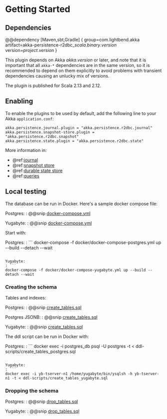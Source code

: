 # Getting Started

## Dependencies

@@dependency [Maven,sbt,Gradle] {
  group=com.lightbend.akka
  artifact=akka-persistence-r2dbc_$scala.binary.version$
  version=$project.version$
}

This plugin depends on Akka $akka.version$ or later, and note that it is important that all `akka-*` 
dependencies are in the same version, so it is recommended to depend on them explicitly to avoid problems 
with transient dependencies causing an unlucky mix of versions.

The plugin is published for Scala 2.13 and 2.12.

## Enabling

To enable the plugins to be used by default, add the following line to your Akka `application.conf`:

```
akka.persistence.journal.plugin = "akka.persistence.r2dbc.journal"
akka.persistence.snapshot-store.plugin = "akka.persistence.r2dbc.snapshot"
akka.persistence.state.plugin = "akka.persistence.r2dbc.state"
```

More information in:

* @ref:[journal](journal.md)
* @ref:[snapshot store](snapshots.md)
* @ref:[durable state store](durable-state-store.md)
* @ref:[queries](query.md)

## Local testing

The database can be run in Docker. Here's a sample docker compose file:

Postgres:
: @@snip [docker-compose.yml](/docker/docker-compose-postgres.yml)

Yugabyte:
: @@snip [docker-compose.yml](/docker/docker-compose-yugabyte.yml)

Start with:

Postgres:
: ```
docker-compose -f docker/docker-compose-postgres.yml up --build --detach --wait
```

Yugabyte:
: ```
docker-compose -f docker/docker-compose-yugabyte.yml up --build --detach --wait
```

<a id="schema"></a>
### Creating the schema

Tables and indexes:

Postgres:
: @@snip [create_tables.sql](/ddl-scripts/create_tables_postgres.sql)

Postgres JSONB:
: @@snip [create_tables.sql](/ddl-scripts/create_tables_postgres_jsonb.sql)

Yugabyte:
: @@snip [create_tables.sql](/ddl-scripts/create_tables_yugabyte.sql)

The ddl script can be run in Docker with:

Postgres:
: ```
docker exec -i postgres_db psql -U postgres -t < ddl-scripts/create_tables_postgres.sql
```

Yugabyte:
: ```
docker exec -i yb-tserver-n1 /home/yugabyte/bin/ysqlsh -h yb-tserver-n1 -t < ddl-scripts/create_tables_yugabyte.sql
```

### Dropping the schema

Postgres:
: @@snip [drop_tables.sql](/ddl-scripts/drop_tables_postgres.sql)

Yugabyte:
: @@snip [drop_tables.sql](/ddl-scripts/drop_tables_postgres.sql)
